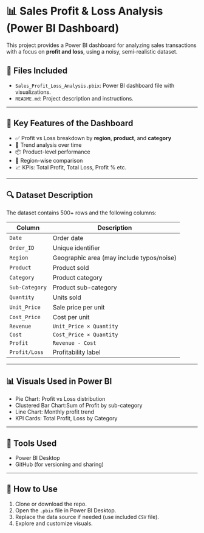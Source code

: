 # 📊 Sales Profit & Loss Analysis (Power BI Dashboard)

This project provides a Power BI dashboard for analyzing sales transactions with a focus on **profit and loss**, using a noisy, semi-realistic dataset.

## 📁 Files Included
- `Sales_Profit_Loss_Analysis.pbix`: Power BI dashboard file with visualizations.
- `README.md`: Project description and instructions.

---

## 📌 Key Features of the Dashboard

- ✅ Profit vs Loss breakdown by **region**, **product**, and **category**
- 📅 Trend analysis over time
- 📦 Product-level performance
- 🧭 Region-wise comparison
- 📈 KPIs: Total Profit, Total Loss, Profit % etc.

---

## 🔍 Dataset Description

The dataset contains 500+ rows and the following columns:

| Column         | Description |
|----------------|-------------|
| `Date`         | Order date |
| `Order_ID`     | Unique identifier |
| `Region`       | Geographic area (may include typos/noise) |
| `Product`      | Product sold |
| `Category`     | Product category |
| `Sub-Category` | Product sub-category |
| `Quantity`     | Units sold |
| `Unit_Price`   | Sale price per unit |
| `Cost_Price`   | Cost per unit |
| `Revenue`      | `Unit_Price × Quantity` |
| `Cost`         | `Cost_Price × Quantity` |
| `Profit`       | `Revenue - Cost` |
| `Profit/Loss`  | Profitability label |

---

## 📊 Visuals Used in Power BI

- Pie Chart: Profit vs Loss distribution
- Clustered Bar Chart:Sum of Profit by sub-category
- Line Chart: Monthly profit trend
- KPI Cards: Total Profit, Loss by Category

---

## 🔧 Tools Used

- Power BI Desktop
- GitHub (for versioning and sharing)

---

## 📂 How to Use

1. Clone or download the repo.
2. Open the `.pbix` file in Power BI Desktop.
3. Replace the data source if needed (use included `CSV` file).
4. Explore and customize visuals.


